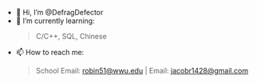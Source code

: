 - 👋 Hi, I’m @DefragDefector
- 🌱 I’m currently learning:
   >C/C++,
   >SQL,
   >Chinese 
- 📫 How to reach me:
   > School Email: robin51@wwu.edu |
   > Email: jacobr1428@gmail.com

<!---
DefragDefector/DefragDefector is a ✨ special ✨ repository because its `README.md` (this file) appears on your GitHub profile.
You can click the Preview link to take a look at your changes.
--->
